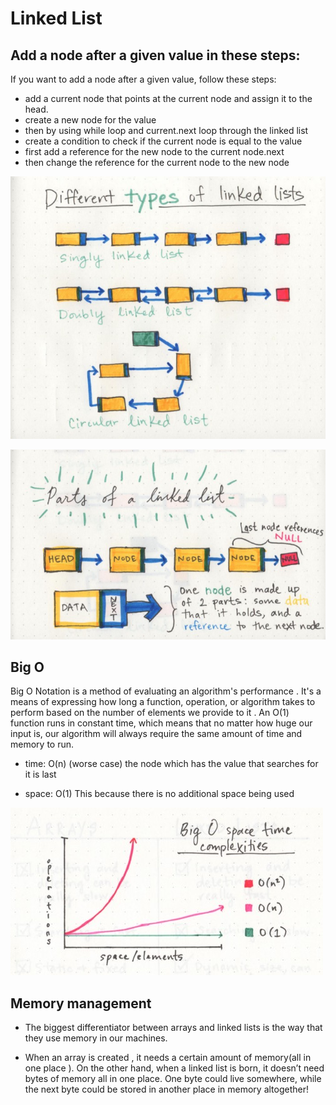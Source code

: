 # Linked List

## Add a node after a given value in these steps:

If you want to add a node after a given value, follow these steps:

- add a current node that points at the current node and assign it to the head.
- create a new node for the value
- then by using while loop and current.next loop through the linked list
- create a condition to check if the current node is equal to the value
- first add a reference for the new node to the current node.next
- then change the reference for the current node to the new node

![image](../img/linked.jpg)

![image](../img/linkedlist.jpeg)



## Big O

Big O Notation is a method of evaluating an algorithm's performance . It's a means of expressing how long a function, operation, or algorithm takes to perform based on the number of elements we provide to it . An O(1) function runs in constant time, which means that no matter how huge our input is, our algorithm will always require the same amount of time and memory to run.

- time: O(n) (worse case) the node which has the value that searches for it is last

- space: O(1) This because there is no additional space being used

![image](../img/bigo.jpg)


## Memory management

- The biggest differentiator between arrays and linked lists is the way that they use memory in our machines.

- When an array is created , it needs a certain amount of memory(all in one place ). On the other hand, when a linked list is born, it doesn’t need bytes of memory all in one place. One byte could live somewhere, while the next byte could be stored in another place in memory altogether!
